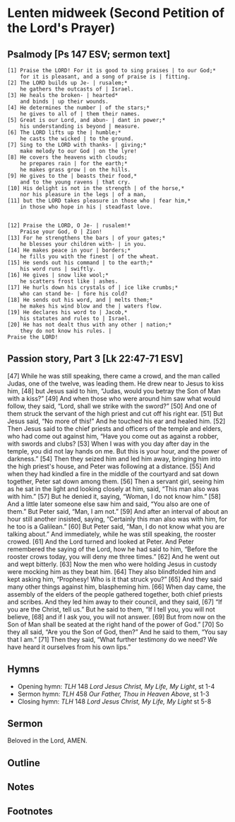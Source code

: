 <head>
<meta charset="utf-8">
<style>
</style>
<title>sermon</title>
</head>

# Lenten midweek (Second Petition of the Lord's Prayer)

## Psalmody [Ps 147 ESV; sermon text]



	[1] Praise the LORD! For it is good to sing praises | to our God;*
		for it is pleasant, and a song of praise is | fitting.
	[2] The LORD builds up Je- | rusalem;*
		he gathers the outcasts of | Israel.
	[3] He heals the broken- | hearted*
		and binds | up their wounds.
	[4] He determines the number | of the stars;*
		he gives to all of | them their names.
	[5] Great is our Lord, and abun- | dant in power;*
		his understanding is beyond | measure.
	[6] The LORD lifts up the | humble;*
		he casts the wicked | to the ground.
	[7] Sing to the LORD with thanks- | giving;*
		make melody to our God | on the lyre!
	[8] He covers the heavens with clouds;
		he prepares rain | for the earth;*
		he makes grass grow | on the hills.
	[9] He gives to the | beasts their food,*
		and to the young ravens | that cry.
	[10] His delight is not in the strength | of the horse,*
		nor his pleasure in the legs | of a man,
	[11] but the LORD takes pleasure in those who | fear him,*
		in those who hope in his | steadfast love.
	
	
	[12] Praise the LORD, O Je- | rusalem!*
		Praise your God, O | Zion!
	[13] For he strengthens the bars | of your gates;*
		he blesses your children with- | in you.
	[14] He makes peace in your | borders;*
		he fills you with the finest | of the wheat.
	[15] He sends out his command | to the earth;*
		his word runs | swiftly.
	[16] He gives | snow like wool;*
		he scatters frost like | ashes.
	[17] He hurls down his crystals of | ice like crumbs;*
		who can stand be- | fore his cold?
	[18] He sends out his word, and | melts them;*
		he makes his wind blow and the | waters flow.
	[19] He declares his word to | Jacob,*
		his statutes and rules to | Israel.
	[20] He has not dealt thus with any other | nation;*
		they do not know his rules. | 
	Praise the LORD!

## Passion story, Part 3 [Lk 22:47-71 ESV]
[47] While he was still speaking, there came a crowd, and the man called Judas, one of the twelve, was leading them. He drew near to Jesus to kiss him, [48] but Jesus said to him, “Judas, would you betray the Son of Man with a kiss?” [49] And when those who were around him saw what would follow, they said, “Lord, shall we strike with the sword?” [50] And one of them struck the servant of the high priest and cut off his right ear. [51] But Jesus said, “No more of this!” And he touched his ear and healed him. [52] Then Jesus said to the chief priests and officers of the temple and elders, who had come out against him, “Have you come out as against a robber, with swords and clubs? [53] When I was with you day after day in the temple, you did not lay hands on me. But this is your hour, and the power of darkness.”
[54] Then they seized him and led him away, bringing him into the high priest's house, and Peter was following at a distance. [55] And when they had kindled a fire in the middle of the courtyard and sat down together, Peter sat down among them. [56] Then a servant girl, seeing him as he sat in the light and looking closely at him, said, “This man also was with him.” [57] But he denied it, saying, “Woman, I do not know him.” [58] And a little later someone else saw him and said, “You also are one of them.” But Peter said, “Man, I am not.” [59] And after an interval of about an hour still another insisted, saying, “Certainly this man also was with him, for he too is a Galilean.” [60] But Peter said, “Man, I do not know what you are talking about.” And immediately, while he was still speaking, the rooster crowed. [61] And the Lord turned and looked at Peter. And Peter remembered the saying of the Lord, how he had said to him, “Before the rooster crows today, you will deny me three times.” [62] And he went out and wept bitterly.
[63] Now the men who were holding Jesus in custody were mocking him as they beat him. [64] They also blindfolded him and kept asking him, “Prophesy! Who is it that struck you?” [65] And they said many other things against him, blaspheming him.
[66] When day came, the assembly of the elders of the people gathered together, both chief priests and scribes. And they led him away to their council, and they said, [67] “If you are the Christ, tell us.” But he said to them, “If I tell you, you will not believe, [68] and if I ask you, you will not answer. [69] But from now on the Son of Man shall be seated at the right hand of the power of God.” [70] So they all said, “Are you the Son of God, then?” And he said to them, “You say that I am.” [71] Then they said, “What further testimony do we need? We have heard it ourselves from his own lips.”

## Hymns

* Opening hymn: _TLH_ 148 _Lord Jesus Christ, My Life, My Light_, st 1-4
* Sermon hymn: _TLH_ 458 _Our Father, Thou in Heaven Above_, st 1-3
* Closing hymn: _TLH_ 148 _Lord Jesus Christ, My Life, My Light_ st 5-8

## Sermon

Beloved in the Lord,  AMEN.

## Outline

    
## Notes



## Footnotes

